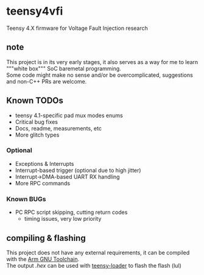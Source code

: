 # teensy4vfi
Teensy 4.X firmware for Voltage Fault Injection research

## note
This project is in its very early stages, it also serves as a way for me to learn """white box""" SoC baremetal programming.<br>
Some code might make no sense and/or be overcomplicated, suggestions and non-C++ PRs are welcome.

## Known TODOs
 - teensy 4.1-specific pad mux modes enums
 - Critical bug fixes
 - Docs, readme, measurements, etc
 - More glitch types

### Optional
 - Exceptions & Interrupts
 - Interrupt-based trigger (optional due to high jitter)
 - Interrupt->DMA-based UART RX handling
 - More RPC commands

### Known BUGs
 - PC RPC script skipping, cutting return codes
   - timing issues, very low priority 

## compiling & flashing
This project does not have any external requirements, it can be compiled with the [Arm GNU Toolchain](https://developer.arm.com/Tools%20and%20Software/GNU%20Toolchain).<br>
The output *.hex* can be used with [teensy-loader](https://www.pjrc.com/teensy/loader_win10.html) to flash the flash (lul)
